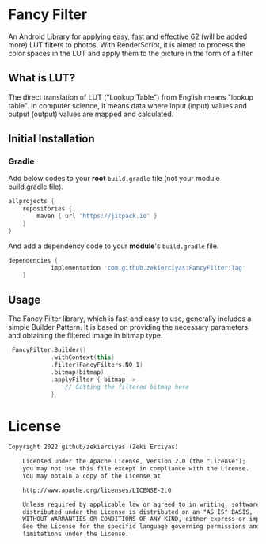 # Fancy Filter

An Android Library for applying easy, fast and effective 62 (will be added more) LUT filters to photos. With RenderScript, it is aimed to process the color spaces in the LUT and apply them to the picture in the form of a filter.

## What is LUT?
The direct translation of LUT ("Lookup Table") from English means "lookup table". In computer science, it means data where input (input) values and output (output) values are mapped and calculated. 

## Initial Installation
### Gradle
Add below codes to your **root** `build.gradle` file (not your module build.gradle file).
```gradle
allprojects {
    repositories {
        maven { url 'https://jitpack.io' }
    }
}
```
And add a dependency code to your **module**'s `build.gradle` file.
```gradle
dependencies {
	        implementation 'com.github.zekierciyas:FancyFilter:Tag'
	}
```


## Usage

The Fancy Filter library, which is fast and easy to use, generally includes a simple Builder Pattern. It is based on providing the necessary parameters and obtaining the filtered image in bitmap type.

```kotlin
 FancyFilter.Builder()
            .withContext(this)
            .filter(FancyFilters.NO_1)
            .bitmap(bitmap)
            .applyFilter { bitmap ->
                // Getting the filtered bitmap here
            }
```

# License
```xml
Copyright 2022 github/zekierciyas (Zeki Erciyas)

    Licensed under the Apache License, Version 2.0 (the "License");
    you may not use this file except in compliance with the License.
    You may obtain a copy of the License at

    http://www.apache.org/licenses/LICENSE-2.0

    Unless required by applicable law or agreed to in writing, software
    distributed under the License is distributed on an "AS IS" BASIS,
    WITHOUT WARRANTIES OR CONDITIONS OF ANY KIND, either express or implied.
    See the License for the specific language governing permissions and
    limitations under the License.
```


